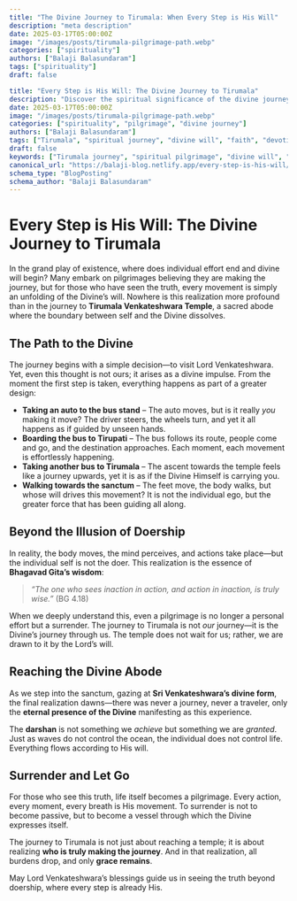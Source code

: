 ```yaml
---
title: "The Divine Journey to Tirumala: When Every Step is His Will"
description: "meta description"
date: 2025-03-17T05:00:00Z
image: "/images/posts/tirumala-pilgrimage-path.webp"
categories: ["spirituality"]
authors: ["Balaji Balasundaram"]
tags: ["spirituality"]
draft: false

title: "Every Step is His Will: The Divine Journey to Tirumala"
description: "Discover the spiritual significance of the divine journey to Tirumala. Every step taken is an act of devotion, guided by divine will."
date: 2025-03-17T05:00:00Z
image: "/images/posts/tirumala-pilgrimage-path.webp"
categories: ["spirituality", "pilgrimage", "divine journey"]
authors: ["Balaji Balasundaram"]
tags: ["Tirumala", "spiritual journey", "divine will", "faith", "devotion"]
draft: false
keywords: ["Tirumala journey", "spiritual pilgrimage", "divine will", "faith in God", "Hindu pilgrimage"]
canonical_url: "https://balaji-blog.netlify.app/every-step-is-his-will/"
schema_type: "BlogPosting"
schema_author: "Balaji Balasundaram"
---
```

# Every Step is His Will: The Divine Journey to Tirumala

In the grand play of existence, where does individual effort end and divine will begin? Many embark on pilgrimages believing they are making the journey, but for those who have seen the truth, every movement is simply an unfolding of the Divine’s will. Nowhere is this realization more profound than in the journey to **Tirumala Venkateshwara Temple**, a sacred abode where the boundary between self and the Divine dissolves.

## The Path to the Divine

The journey begins with a simple decision—to visit Lord Venkateshwara. Yet, even this thought is not ours; it arises as a divine impulse. From the moment the first step is taken, everything happens as part of a greater design:

- **Taking an auto to the bus stand** – The auto moves, but is it really *you* making it move? The driver steers, the wheels turn, and yet it all happens as if guided by unseen hands.  
- **Boarding the bus to Tirupati** – The bus follows its route, people come and go, and the destination approaches. Each moment, each movement is effortlessly happening.  
- **Taking another bus to Tirumala** – The ascent towards the temple feels like a journey upwards, yet it is as if the Divine Himself is carrying you.  
- **Walking towards the sanctum** – The feet move, the body walks, but whose will drives this movement? It is not the individual ego, but the greater force that has been guiding all along.  

## Beyond the Illusion of Doership

In reality, the body moves, the mind perceives, and actions take place—but the individual self is not the doer. This realization is the essence of **Bhagavad Gita’s wisdom**:

> *“The one who sees inaction in action, and action in inaction, is truly wise.”* (BG 4.18)

When we deeply understand this, even a pilgrimage is no longer a personal effort but a surrender. The journey to Tirumala is not *our* journey—it is the Divine’s journey through us. The temple does not wait for us; rather, we are drawn to it by the Lord’s will.

## Reaching the Divine Abode

As we step into the sanctum, gazing at **Sri Venkateshwara’s divine form**, the final realization dawns—there was never a journey, never a traveler, only the **eternal presence of the Divine** manifesting as this experience.

The **darshan** is not something we *achieve* but something we are *granted*. Just as waves do not control the ocean, the individual does not control life. Everything flows according to His will.

## Surrender and Let Go

For those who see this truth, life itself becomes a pilgrimage. Every action, every moment, every breath is His movement. To surrender is not to become passive, but to become a vessel through which the Divine expresses itself.

The journey to Tirumala is not just about reaching a temple; it is about realizing **who is truly making the journey**. And in that realization, all burdens drop, and only **grace remains**.

May Lord Venkateshwara’s blessings guide us in seeing the truth beyond doership, where every step is already His.

